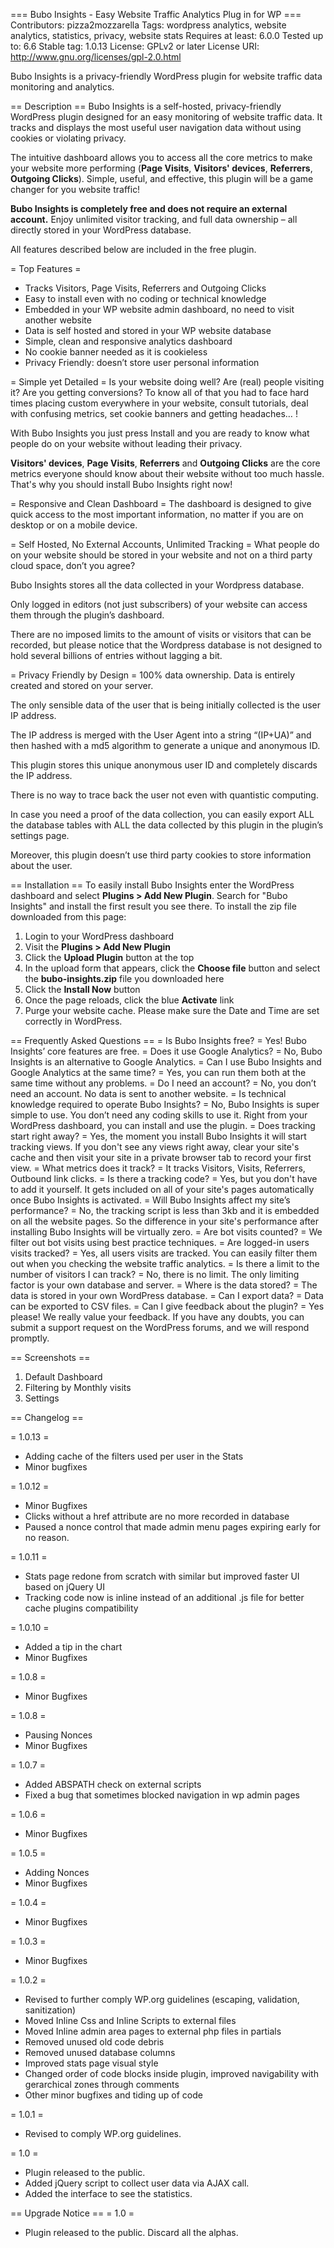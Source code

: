 === Bubo Insights - Easy Website Traffic Analytics Plug in for WP ===
Contributors: pizza2mozzarella
Tags: wordpress analytics, website analytics, statistics, privacy, website stats
Requires at least: 6.0.0
Tested up to: 6.6
Stable tag: 1.0.13
License: GPLv2 or later
License URI: http://www.gnu.org/licenses/gpl-2.0.html

Bubo Insights is a privacy-friendly WordPress plugin for website traffic data monitoring and analytics.

== Description ==
Bubo Insights is a self-hosted, privacy-friendly WordPress plugin designed for an easy monitoring of website traffic data. It tracks and displays the most useful user navigation data without using cookies or violating privacy. 

The intuitive dashboard allows you to access all the core metrics to make your website more performing (**Page Visits**, **Visitors' devices**, **Referrers**, **Outgoing Clicks**).  Simple, useful, and effective, this plugin will be a game changer for you website traffic!

**Bubo Insights is completely free and does not require an external account.** Enjoy unlimited visitor tracking, and full data ownership – all directly stored in your WordPress database. 

All features described below are included in the free plugin.

= Top Features =
* Tracks Visitors, Page Visits, Referrers and Outgoing Clicks
* Easy to install even with no coding or technical knowledge
* Embedded in your WP website admin dashboard, no need to visit another website
* Data is self hosted and stored in your WP website database
* Simple, clean and responsive analytics dashboard
* No cookie banner needed as it is cookieless
* Privacy Friendly: doesn’t store user personal information

= Simple yet Detailed =
Is your website doing well? Are (real) people visiting it? Are you getting conversions?
To know all of that you had to face hard times placing custom everywhere in your website, consult tutorials, deal with confusing metrics, set cookie banners and getting headaches… !

With Bubo Insights you just press Install and you are ready to know what people do on your website without leading their privacy.

**Visitors' devices**, **Page Visits**, **Referrers** and **Outgoing Clicks** are the core metrics everyone should know about their website without too much hassle. That's why you should install Bubo Insights right now!

= Responsive and Clean Dashboard =
The dashboard is designed to give quick access to the most important information, no matter if you are on desktop or on a mobile device.

= Self Hosted, No External Accounts, Unlimited Tracking =
What people do on your website should be stored in your website and not on a third party cloud space, don’t you agree?

Bubo Insights stores all the data collected in your Wordpress database.

Only logged in editors (not just subscribers) of your website can access them through the plugin’s dashboard.

There are no imposed limits to the amount of visits or visitors that can be recorded, but please notice that the Wordpress database is not designed to hold several billions of entries without lagging a bit.

= Privacy Friendly by Design =
100% data ownership. Data is entirely created and stored on your server.

The only sensible data of the user that is being initially collected is the user IP address.

The IP address is merged with the User Agent into a string “(IP+UA)” and then hashed with a md5 algorithm to generate a unique and anonymous ID.

This plugin stores this unique anonymous user ID and completely discards the IP address.

There is no way to trace back the user not even with quantistic computing.

In case you need a proof of the data collection, you can easily export ALL the database tables with ALL the data collected by this plugin in the plugin’s settings page.

Moreover, this plugin doesn’t use third party cookies to store information about the user.


== Installation ==
To easily install Bubo Insights enter the WordPress dashboard and select **Plugins > Add New Plugin**. Search for "Bubo Insights" and install the first result you see there.
To install the zip file downloaded from this page:
1. Login to your WordPress dashboard
2. Visit the **Plugins > Add New Plugin**
3. Click the **Upload Plugin** button at the top
4. In the upload form that appears, click the **Choose file** button and select the **bubo-insights.zip** file you downloaded here
5. Click the **Install Now** button
6. Once the page reloads, click the blue **Activate** link
7. Purge your website cache.
Please make sure the Date and Time are set correctly in WordPress.


== Frequently Asked Questions ==
= Is Bubo Insights free? =
Yes! Bubo Insights’ core features are free.
= Does it use Google Analytics? =
No, Bubo Insights is an alternative to Google Analytics.
= Can I use Bubo Insights and Google Analytics at the same time? =
Yes, you can run them both at the same time without any problems.
= Do I need an account? =
No, you don’t need an account. No data is sent to another website.
= Is technical knowledge required to operate Bubo Insights? =
No, Bubo Insights is super simple to use. You don’t need any coding skills to use it. Right from your WordPress dashboard, you can install and use the plugin.
= Does tracking start right away? =
Yes, the moment you install Bubo Insights it will start tracking views. If you don't see any views right away, clear your site's cache and then visit your site in a private browser tab to record your first view. 
= What metrics does it track? =
It tracks Visitors, Visits, Referrers, Outbound link clicks.
= Is there a tracking code? =
Yes, but you don't have to add it yourself. It gets included on all of your site's pages automatically once Bubo Insights is activated.
= Will Bubo Insights affect my site’s performance? =
No, the tracking script is less than 3kb and it is embedded on all the website pages. So the difference in your site's performance after installing Bubo Insights will be virtually zero.
= Are bot visits counted? =
We filter out bot visits using best practice techniques.
= Are logged-in users visits tracked? =
Yes, all users visits are tracked. You can easily filter them out when you checking the website traffic analytics.
= Is there a limit to the number of visitors I can track? =
No, there is no limit. The only limiting factor is your own database and server.
= Where is the data stored? =
The data is stored in your own WordPress database.
= Can I export data? =
Data can be exported to CSV files.
= Can I give feedback about the plugin? =
Yes please! We really value your feedback. If you have any doubts, you can submit a support request on the WordPress forums, and we will respond promptly.

== Screenshots ==
1. Default Dashboard
2. Filtering by Monthly visits
3. Settings

== Changelog ==

= 1.0.13 =
* Adding cache of the filters used per user in the Stats
* Minor bugfixes

= 1.0.12 =
* Minor Bugfixes
* Clicks without a href attribute are no more recorded in database
* Paused a nonce control that made admin menu pages expiring early for no reason.

= 1.0.11 =
* Stats page redone from scratch with similar but improved faster UI based on jQuery UI
* Tracking code now is inline instead of an additional .js file for better cache plugins compatibility

= 1.0.10 =
* Added a tip in the chart
* Minor Bugfixes

= 1.0.8 =
* Minor Bugfixes

= 1.0.8 =
* Pausing Nonces
* Minor Bugfixes

= 1.0.7 =
* Added ABSPATH check on external scripts
* Fixed a bug that sometimes blocked navigation in wp admin pages

= 1.0.6 =
* Minor Bugfixes

= 1.0.5 =
* Adding Nonces
* Minor Bugfixes

= 1.0.4 =
* Minor Bugfixes

= 1.0.3 =
* Minor Bugfixes

= 1.0.2 =
* Revised to further comply WP.org guidelines (escaping, validation, sanitization)
* Moved Inline Css and Inline Scripts to external files
* Moved Inline admin area pages to external php files in partials
* Removed unused old code debris
* Removed unused database columns
* Improved stats page visual style
* Changed order of code blocks inside plugin, improved navigability with gerarchical zones through comments
* Other minor bugfixes and tiding up of code

= 1.0.1 =
* Revised to comply WP.org guidelines.

= 1.0 =
* Plugin released to the public.
* Added jQuery script to collect user data via AJAX call.
* Added the interface to see the statistics.

== Upgrade Notice ==
= 1.0 =
* Plugin released to the public. Discard all the alphas.